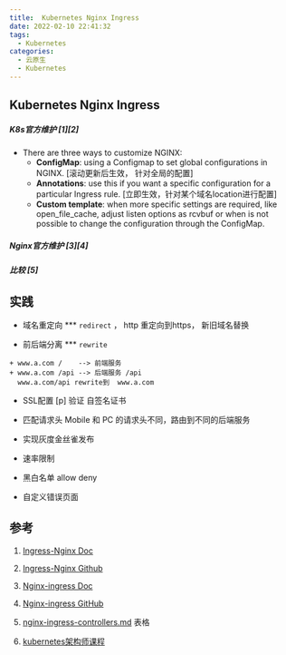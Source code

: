 ```yaml
---
title:  Kubernetes Nginx Ingress
date: 2022-02-10 22:41:32
tags:
  - Kubernetes
categories: 
  - 云原生
  - Kubernetes  
---
```


<p></p>
<!-- more -->

## Kubernetes Nginx Ingress
##### K8s官方维护 [1][2]
+ There are three ways to customize NGINX:
   - **ConfigMap**: using a Configmap to set global configurations in NGINX. 
     [滚动更新后生效， 针对全局的配置]
   - **Annotations**: use this if you want a specific configuration for a particular Ingress rule. [立即生效，针对某个域名location进行配置]
   - **Custom template**: when more specific settings are required, like open_file_cache, adjust listen options as rcvbuf or when is not possible to change the configuration through the ConfigMap.

##### Nginx官方维护 [3][4]

##### 比较 [5]

## 实践
+ 域名重定向 ***
  <code>redirect</code> ，  http 重定向到https， 新旧域名替换
  
+ 前后端分离 ***
<code>rewrite</code>
```
+ www.a.com /    --> 前端服务
+ www.a.com /api --> 后端服务 /api  
  www.a.com/api rewrite到  www.a.com 
```
+ SSL配置  [p]
  验证  自签名证书

+ 匹配请求头
  Mobile 和 PC 的请求头不同，路由到不同的后端服务
  
+ 实现灰度金丝雀发布

+ 速率限制

+ 黑白名单
  allow deny
  
+ 自定义错误页面

## 参考
1. [Ingress-Nginx Doc](https://kubernetes.github.io/ingress-nginx/user-guide/nginx-configuration/annotations/)
2. [Ingress-Nginx Github](https://github.com/kubernetes/ingress-nginx)
3. [Nginx-ingress Doc](https://docs.nginx.com/nginx-ingress-controller/configuration/ingress-resources/advanced-configuration-with-annotations/)
4. [Nginx-ingress GitHub](https://github.com/nginxinc/kubernetes-ingress)
5. [nginx-ingress-controllers.md](https://github.com/nginxinc/kubernetes-ingress/blob/main/docs/content/intro/nginx-ingress-controllers.md)    表格 


99. [kubernetes架构师课程](https://www.bilibili.com/video/BV16t4y1w7r6?p=162)

